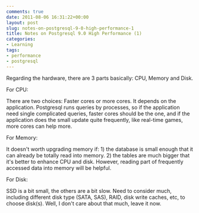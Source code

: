 ```yaml
---
comments: true
date: 2011-08-06 16:31:22+00:00
layout: post
slug: notes-on-postgresql-9-0-high-performance-1
title: Notes on Postgresql 9.0 High Performance (1)
categories:
- Learning
tags:
- performance
- postgresql
---
```


Regarding the hardware, there are 3 parts basically: CPU, Memory and Disk.

For CPU:

There are two choices: Faster cores or more cores. It depends on the application. Postgresql runs queries by processes, so if the application need single complicated queries, faster cores should be the one, and if the application does the small update quite frequently, like real-time games, more cores can help more.

For Memory:

It doesn't worth upgrading memory if: 1) the database is small enough that it can already be totally read into memory. 2) the tables are much bigger that it's better to enhance CPU and disk. However, reading part of frequently accessed data into memory will be helpful.

For Disk:

SSD is a bit small, the others are a bit slow. Need to consider much, including different disk type (SATA, SAS), RAID, disk write caches, etc, to choose disk(s). Well, I don't care about that much, leave it now.
